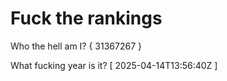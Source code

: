 # Fuck the rankings

Who the hell am I?
{ 31367267 }

What fucking year is it?
[ 2025-04-14T13:56:40Z ]
